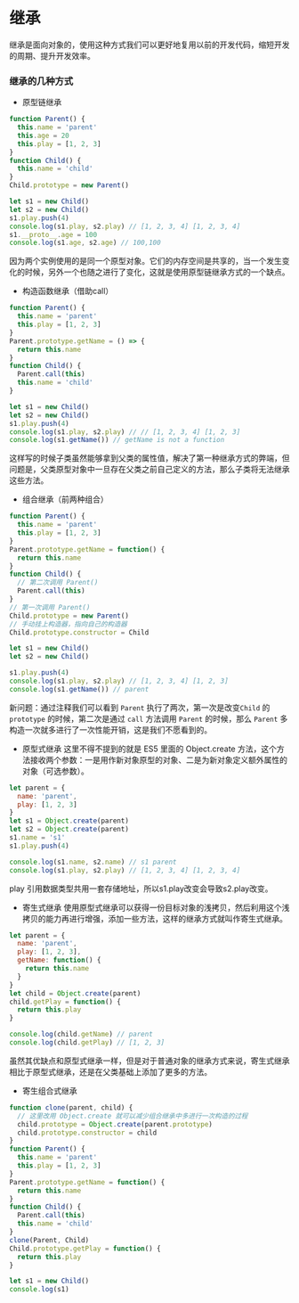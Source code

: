 # 继承

继承是面向对象的，使用这种方式我们可以更好地复用以前的开发代码，缩短开发的周期、提升开发效率。

### 继承的几种方式

- 原型链继承
```js
function Parent() {
  this.name = 'parent'
  this.age = 20
  this.play = [1, 2, 3]
}
function Child() {
  this.name = 'child'
}
Child.prototype = new Parent()

let s1 = new Child()
let s2 = new Child()
s1.play.push(4)
console.log(s1.play, s2.play) // [1, 2, 3, 4] [1, 2, 3, 4]
s1.__proto__.age = 100
console.log(s1.age, s2.age) // 100,100
```
因为两个实例使用的是同一个原型对象。它们的内存空间是共享的，当一个发生变化的时候，另外一个也随之进行了变化，这就是使用原型链继承方式的一个缺点。

- 构造函数继承（借助call）

```js
function Parent() {
  this.name = 'parent'
  this.play = [1, 2, 3]
}
Parent.prototype.getName = () => {
  return this.name
}
function Child() {
  Parent.call(this)
  this.name = 'child'
}

let s1 = new Child()
let s2 = new Child()
s1.play.push(4)
console.log(s1.play, s2.play) // // [1, 2, 3, 4] [1, 2, 3]
console.log(s1.getName()) // getName is not a function
```
这样写的时候子类虽然能够拿到父类的属性值，解决了第一种继承方式的弊端，但问题是，父类原型对象中一旦存在父类之前自己定义的方法，那么子类将无法继承这些方法。

- 组合继承（前两种组合）

```js
function Parent() {
  this.name = 'parent'
  this.play = [1, 2, 3]
}
Parent.prototype.getName = function() {
  return this.name
}
function Child() {
  // 第二次调用 Parent()
  Parent.call(this)
}
// 第一次调用 Parent()
Child.prototype = new Parent()
// 手动挂上构造器，指向自己的构造器
Child.prototype.constructor = Child

let s1 = new Child()
let s2 = new Child()

s1.play.push(4)
console.log(s1.play, s2.play) // [1, 2, 3, 4] [1, 2, 3]
console.log(s1.getName()) // parent
```
新问题：通过注释我们可以看到 `Parent` 执行了两次，第一次是改变`Child` 的 `prototype` 的时候，第二次是通过 `call` 方法调用 `Parent` 的时候，那么 `Parent` 多构造一次就多进行了一次性能开销，这是我们不愿看到的。

- 原型式继承
这里不得不提到的就是 ES5 里面的 Object.create 方法，这个方法接收两个参数：一是用作新对象原型的对象、二是为新对象定义额外属性的对象（可选参数）。
```js
let parent = {
  name: 'parent',
  play: [1, 2, 3]
}
let s1 = Object.create(parent)
let s2 = Object.create(parent)
s1.name = 's1'
s1.play.push(4)

console.log(s1.name, s2.name) // s1 parent
console.log(s1.play, s2.play) // [1, 2, 3, 4] [1, 2, 3, 4]
```
play 引用数据类型共用一套存储地址，所以s1.play改变会导致s2.play改变。

- 寄生式继承
使用原型式继承可以获得一份目标对象的浅拷贝，然后利用这个浅拷贝的能力再进行增强，添加一些方法，这样的继承方式就叫作寄生式继承。
```js
let parent = {
  name: 'parent',
  play: [1, 2, 3],
  getName: function() {
    return this.name
  }
}
let child = Object.create(parent)
child.getPlay = function() {
  return this.play
}

console.log(child.getName) // parent
console.log(child.getPlay) // [1, 2, 3]
```
虽然其优缺点和原型式继承一样，但是对于普通对象的继承方式来说，寄生式继承相比于原型式继承，还是在父类基础上添加了更多的方法。

- 寄生组合式继承
```js
function clone(parent, child) {
  // 这里改用 Object.create 就可以减少组合继承中多进行一次构造的过程
  child.prototype = Object.create(parent.prototype)
  child.prototype.constructor = child
}
function Parent() {
  this.name = 'parent'
  this.play = [1, 2, 3]
}
Parent.prototype.getName = function() {
  return this.name
}
function Child() {
  Parent.call(this)
  this.name = 'child'
}
clone(Parent, Child)
Child.prototype.getPlay = function() {
  return this.play
}

let s1 = new Child()
console.log(s1)
```